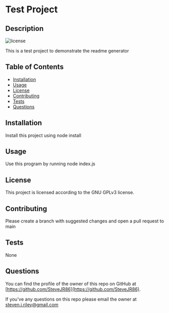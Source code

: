 # Test Project

## Description
  
![license](https://img.shields.io/badge/license-GNU%20GPLv3-blue)
    
This is a test project to demonstrate the readme generator

## Table of Contents

- [Installation](#installation)
- [Usage](#usage)
- [License](#license)
- [Contributing](#contributing)
- [Tests](#tests)
- [Questions](#questions)

## Installation

Install this project using node install

## Usage

Use this program by running node index.js

## License

This project is licensed according to the GNU GPLv3 license.

## Contributing

Please create a branch with suggested changes and open a pull request to main

## Tests

None

## Questions

You can find the profile of the owner of this repo on GitHub at [https://github.com/SteveJR86](https://github.com/SteveJR86).

If you've any questions on this repo please email the owner at [steven.j.riley@gmail.com](mailto:steven.j.riley@gmail.com)
